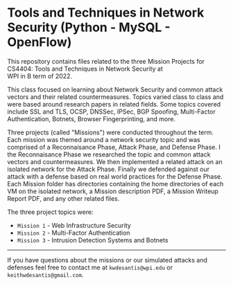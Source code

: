# Tools and Techniques in Network Security (Python - MySQL - OpenFlow)

This repository contains files related to the three Mission Projects for CS4404: Tools and Techniques in Network Security at\
WPI in B term of 2022.

This class focused on learning about Network Security and common attack vectors and their related countermeasures. Topics varied class to class and were based around research papers in related fields. Some topics covered include SSL and TLS, OCSP, DNSSec, IPSec, BGP Spoofing, Multi-Factor Authentication, Botnets, Browser Fingerprinting, and more.

Three projects (called "Missions") were conducted throughout the term. Each mission was themed around a network security topic and was comprised of a Reconnaisance Phase, Attack Phase, and Defense Phase. I the Reconnaisance Phase we researched the topic and common attack vectors and countermeasures. We then implemented a related attack on an isolated network for the Attack Phase. Finally we defended against our attack with a defense based on real world practices for the Defense Phase. Each Mission folder has directories containing the home directories of each VM on the isolated network, a Mission description PDF, a Mission Writeup Report PDF, and any other related files.

The three project topics were:

* `Mission 1` - Web Infrastructure Security
* `Mission 2` - Multi-Factor Authentication
* `Mission 3` - Intrusion Detection Systems and Botnets

---

If you have questions about the missions or our simulated attacks and defenses feel free to contact me at `kwdesantis@wpi.edu` or `keithwdesantis@gmail.com`.
